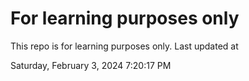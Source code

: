 # For learning purposes only
This repo is for learning purposes only.
Last updated at

Saturday, February 3, 2024 7:20:17 PM

